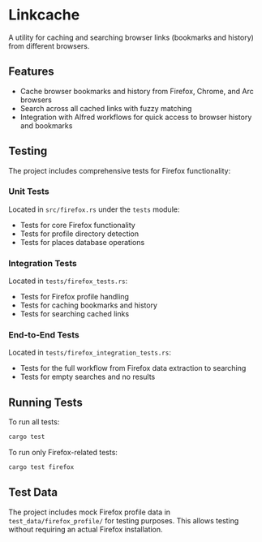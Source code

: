 # Linkcache

A utility for caching and searching browser links (bookmarks and history) from different browsers.

## Features

- Cache browser bookmarks and history from Firefox, Chrome, and Arc browsers
- Search across all cached links with fuzzy matching
- Integration with Alfred workflows for quick access to browser history and bookmarks

## Testing

The project includes comprehensive tests for Firefox functionality:

### Unit Tests

Located in `src/firefox.rs` under the `tests` module:
- Tests for core Firefox functionality
- Tests for profile directory detection
- Tests for places database operations

### Integration Tests

Located in `tests/firefox_tests.rs`:
- Tests for Firefox profile handling
- Tests for caching bookmarks and history
- Tests for searching cached links

### End-to-End Tests

Located in `tests/firefox_integration_tests.rs`:
- Tests for the full workflow from Firefox data extraction to searching
- Tests for empty searches and no results

## Running Tests

To run all tests:

```bash
cargo test
```

To run only Firefox-related tests:

```bash
cargo test firefox
```

## Test Data

The project includes mock Firefox profile data in `test_data/firefox_profile/` for testing purposes. This allows testing without requiring an actual Firefox installation.